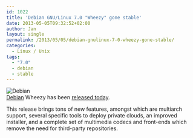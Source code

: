 ```yaml
---
id: 1022
title: 'Debian GNU/Linux 7.0 "Wheezy" gone stable'
date: 2013-05-05T09:32:52+02:00
author: Jan
layout: single
permalink: /2013/05/05/debian-gnulinux-7-0-wheezy-gone-stable/
categories:
  - Linux / Unix
tags:
  - "7.0"
  - debian
  - stable
---
```

![Debian](http://www.debian.org/logos/openlogo-nd-100.png)  
[Debian](http://www.debian.org) Wheezy has been [released today](http://www.debian.org/News/2013/20130504).

This release brings tons of new features, amongst which are multiarch support, several specific tools to deploy private clouds, an improved installer, and a complete set of multimedia codecs and front-ends which remove the need for third-party repositories.
